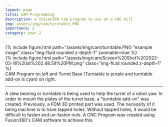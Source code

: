 ```yaml
---
layout: page
title: CAM Programming
description: a fusion360 cam program to use on a CNC mill
img: assets/img/cam/turntable.PNG
importance: 3
category: year 2
---
```


<div class="row">
    <div class="col-sm mt-3 mt-md-0">
        {% include figure.html path="/assets/img/cam/turntable.PNG "example image" class="img-fluid rounded z-depth-1" zoomable=true %}
    </div>
    <div class="col-sm mt-3 mt-md-0">
        {% include figure.html path="/assets/img/cam/Screen%20Shot%202022-03-16%20at%202.48.59%20PM.png" class="img-fluid rounded z-depth-1" %}
    </div>
</div>
<div class="caption">
    CAM Program on left and Turret Base (Turntable is purple and turntable
add-on is cyan) on right.
</div>

<hr>

A slew bearing or turntable is being used to help the turret of a robot
yaw. In order to mount the plates of the turret base, a "turntable
add-on" was created. Previously, a FDM 3D printed part was used. The
necessity of it being machine is to have tapped holes. Without tapped
holes, it would be difficult to fasten and un-fasten nuts. A CNC Program
was created using Fusion360's CAM software to achieve this.